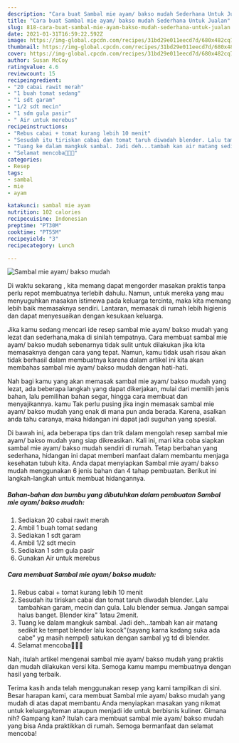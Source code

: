 ```yaml
---
description: "Cara buat Sambal mie ayam/ bakso mudah Sederhana Untuk Jualan"
title: "Cara buat Sambal mie ayam/ bakso mudah Sederhana Untuk Jualan"
slug: 818-cara-buat-sambal-mie-ayam-bakso-mudah-sederhana-untuk-jualan
date: 2021-01-31T16:59:22.592Z
image: https://img-global.cpcdn.com/recipes/31bd29e011eecd7d/680x482cq70/sambal-mie-ayam-bakso-mudah-foto-resep-utama.jpg
thumbnail: https://img-global.cpcdn.com/recipes/31bd29e011eecd7d/680x482cq70/sambal-mie-ayam-bakso-mudah-foto-resep-utama.jpg
cover: https://img-global.cpcdn.com/recipes/31bd29e011eecd7d/680x482cq70/sambal-mie-ayam-bakso-mudah-foto-resep-utama.jpg
author: Susan McCoy
ratingvalue: 4.6
reviewcount: 15
recipeingredient:
- "20 cabai rawit merah"
- "1 buah tomat sedang"
- "1 sdt garam"
- "1/2 sdt mecin"
- "1 sdm gula pasir"
- " Air untuk merebus"
recipeinstructions:
- "Rebus cabai + tomat kurang lebih 10 menit"
- "Sesudah itu tiriskan cabai dan tomat taruh diwadah blender. Lalu tambahkan garam, mecin dan gula. Lalu blender semua. Jangan sampai halus banget. Blender kira&#34; 1atau 2menit."
- "Tuang ke dalam mangkuk sambal. Jadi deh...tambah kan air matang sedikit ke tempat blender lalu kocok&#34;(sayang karna kadang suka ada cabe&#34; yg masih nempel) satukan dengan sambal yg td di blender."
- "Selamat mencoba👋👋👋"
categories:
- Resep
tags:
- sambal
- mie
- ayam

katakunci: sambal mie ayam 
nutrition: 102 calories
recipecuisine: Indonesian
preptime: "PT30M"
cooktime: "PT55M"
recipeyield: "3"
recipecategory: Lunch

---
```



![Sambal mie ayam/ bakso mudah](https://img-global.cpcdn.com/recipes/31bd29e011eecd7d/680x482cq70/sambal-mie-ayam-bakso-mudah-foto-resep-utama.jpg)

Di waktu  sekarang , kita memang dapat mengorder masakan praktis tanpa perlu repot membuatnya terlebih dahulu. Namun, untuk mereka yang mau menyuguhkan masakan istimewa pada keluarga tercinta, maka kita memang lebih baik memasaknya sendiri. Lantaran, memasak di rumah lebih higienis dan dapat menyesuaikan dengan kesukaan keluarga.

Jika kamu sedang mencari ide resep sambal mie ayam/ bakso mudah yang lezat dan sederhana,maka di sinilah tempatnya. Cara membuat sambal mie ayam/ bakso mudah  sebenarnya tidak sulit untuk dilakukan jika kita memasaknya dengan cara yang tepat. Namun, kamu tidak usah risau akan tidak berhasil dalam membuatnya 
karena dalam artikel ini kita akan membahas sambal mie ayam/ bakso mudah dengan hati-hati.  



Nah bagi kamu yang akan memasak sambal mie ayam/ bakso mudah yang lezat, ada beberapa langkah yang dapat dikerjakan, mulai dari memilih jenis bahan, lalu pemilihan bahan segar, hingga cara membuat dan menyajikannya. kamu Tak perlu pusing jika ingin memasak sambal mie ayam/ bakso mudah yang enak di mana pun anda berada. Karena, asalkan anda  tahu caranya, maka hidangan ini dapat jadi suguhan yang spesial.

Di bawah ini, ada beberapa tips dan trik dalam mengolah resep sambal mie ayam/ bakso mudah yang siap dikreasikan. Kali ini, mari kita coba siapkan sambal mie ayam/ bakso mudah sendiri di rumah. Tetap berbahan yang sederhana, hidangan ini dapat memberi manfaat dalam membantu menjaga kesehatan tubuh kita. Anda dapat menyiapkan Sambal mie ayam/ bakso mudah menggunakan 6 jenis bahan dan 4 tahap pembuatan. Berikut ini langkah-langkah untuk membuat hidangannya.

<!--inarticleads1-->

##### Bahan-bahan dan bumbu yang dibutuhkan dalam pembuatan Sambal mie ayam/ bakso mudah:

1. Sediakan 20 cabai rawit merah
1. Ambil 1 buah tomat sedang
1. Sediakan 1 sdt garam
1. Ambil 1/2 sdt mecin
1. Sediakan 1 sdm gula pasir
1. Gunakan  Air untuk merebus




<!--inarticleads2-->

##### Cara membuat Sambal mie ayam/ bakso mudah:

1. Rebus cabai + tomat kurang lebih 10 menit
1. Sesudah itu tiriskan cabai dan tomat taruh diwadah blender. Lalu tambahkan garam, mecin dan gula. Lalu blender semua. Jangan sampai halus banget. Blender kira&#34; 1atau 2menit.
1. Tuang ke dalam mangkuk sambal. Jadi deh...tambah kan air matang sedikit ke tempat blender lalu kocok&#34;(sayang karna kadang suka ada cabe&#34; yg masih nempel) satukan dengan sambal yg td di blender.
1. Selamat mencoba👋👋👋




Nah, itulah artikel mengenai  sambal mie ayam/ bakso mudah  yang praktis dan mudah dilakukan versi kita. Semoga kamu mampu membuatnya dengan hasil yang terbaik. 

Terima kasih anda telah menggunakan resep yang kami tampilkan di sini. Besar harapan kami, cara membuat  Sambal mie ayam/ bakso mudah yang mudah di atas dapat membantu Anda menyiapkan masakan yang nikmat untuk keluarga/teman ataupun menjadi ide untuk berbisnis kuliner. Gimana nih? Gampang kan? Itulah cara membuat sambal mie ayam/ bakso mudah yang bisa Anda praktikkan di rumah. Semoga bermanfaat dan selamat mencoba!

